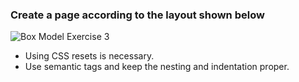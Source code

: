 ### Create a page according to the layout shown below

![Box Model Exercise 3](https://raw.githubusercontent.com/suraj122/AC-STYLE-images/master/box-model/ex-3.png)

- Using CSS resets is necessary.
- Use semantic tags and keep the nesting and indentation proper.
